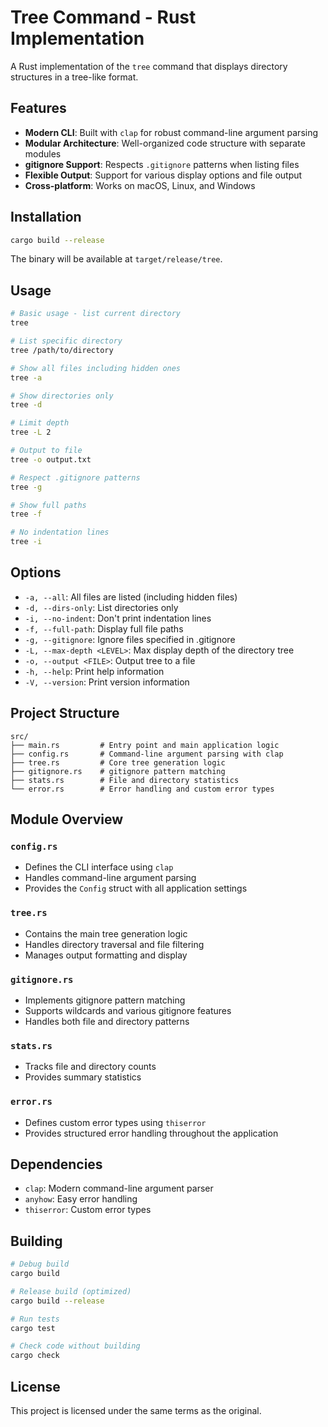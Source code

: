# Tree Command - Rust Implementation

A Rust implementation of the `tree` command that displays directory structures in a tree-like format.

## Features

- **Modern CLI**: Built with `clap` for robust command-line argument parsing
- **Modular Architecture**: Well-organized code structure with separate modules
- **gitignore Support**: Respects `.gitignore` patterns when listing files
- **Flexible Output**: Support for various display options and file output
- **Cross-platform**: Works on macOS, Linux, and Windows

## Installation

```bash
cargo build --release
```

The binary will be available at `target/release/tree`.

## Usage

```bash
# Basic usage - list current directory
tree

# List specific directory
tree /path/to/directory

# Show all files including hidden ones
tree -a

# Show directories only
tree -d

# Limit depth
tree -L 2

# Output to file
tree -o output.txt

# Respect .gitignore patterns
tree -g

# Show full paths
tree -f

# No indentation lines
tree -i
```

## Options

- `-a, --all`: All files are listed (including hidden files)
- `-d, --dirs-only`: List directories only
- `-i, --no-indent`: Don't print indentation lines
- `-f, --full-path`: Display full file paths
- `-g, --gitignore`: Ignore files specified in .gitignore
- `-L, --max-depth <LEVEL>`: Max display depth of the directory tree
- `-o, --output <FILE>`: Output tree to a file
- `-h, --help`: Print help information
- `-V, --version`: Print version information

## Project Structure

```
src/
├── main.rs         # Entry point and main application logic
├── config.rs       # Command-line argument parsing with clap
├── tree.rs         # Core tree generation logic
├── gitignore.rs    # gitignore pattern matching
├── stats.rs        # File and directory statistics
└── error.rs        # Error handling and custom error types
```

## Module Overview

### `config.rs`
- Defines the CLI interface using `clap`
- Handles command-line argument parsing
- Provides the `Config` struct with all application settings

### `tree.rs`
- Contains the main tree generation logic
- Handles directory traversal and file filtering
- Manages output formatting and display

### `gitignore.rs`
- Implements gitignore pattern matching
- Supports wildcards and various gitignore features
- Handles both file and directory patterns

### `stats.rs`
- Tracks file and directory counts
- Provides summary statistics

### `error.rs`
- Defines custom error types using `thiserror`
- Provides structured error handling throughout the application

## Dependencies

- `clap`: Modern command-line argument parser
- `anyhow`: Easy error handling
- `thiserror`: Custom error types

## Building

```bash
# Debug build
cargo build

# Release build (optimized)
cargo build --release

# Run tests
cargo test

# Check code without building
cargo check
```

## License

This project is licensed under the same terms as the original.
